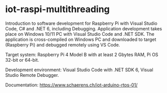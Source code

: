# iot-raspi-multithreading

Introduction to software development for Raspberry Pi with Visual Studio Code, C# and .NET 6, including Debugging. 
Application development takes place on Windows 10/11 PC with Visual Studio Code and .NET SDK. 
The application is cross-compiled on Windows PC and downloaded to target (Raspberry Pi) and debugged remotely using VS Code.

Target system: Raspberry Pi 4 Model B with at least 2 Gbytes RAM, Pi OS 32-bit or 64-bit.

Development environment: Visual Studio Code with .NET SDK 6, Visual Studio Remote Debugger.

Documentation: https://www.schaerens.ch/iot-arduino-rtos-01/
